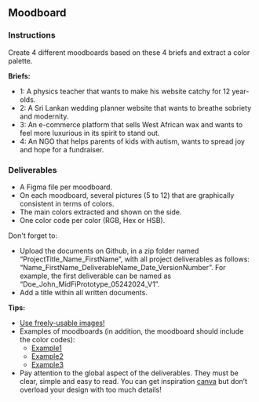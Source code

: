 ## Moodboard

### Instructions

Create 4 different moodboards based on these 4 briefs and extract a color palette.

**Briefs:**

- 1: A physics teacher that wants to make his website catchy for 12 year-olds.
- 2: A Sri Lankan wedding planner website that wants to breathe sobriety and modernity.
- 3: An e-commerce platform that sells West African wax and wants to feel more luxurious in its spirit to stand out.
- 4: An NGO that helps parents of kids with autism, wants to spread joy and hope for a fundraiser.

### Deliverables

- A Figma file per moodboard.
- On each moodboard, several pictures (5 to 12) that are graphically consistent in terms of colors.
- The main colors extracted and shown on the side.
- One color code per color (RGB, Hex or HSB).

Don't forget to:

- Upload the documents on Github, in a zip folder named “ProjectTitle_Name_FirstName”, with all project deliverables as follows: “Name_FirstName_DeliverableName_Date_VersionNumber”. For example, the first deliverable can be named as “Doe_John_MidFiPrototype_05242024_V1”.
- Add a title within all written documents.


**Tips:**

- [Use freely-usable images!](https://buffer.com/library/free-images/)
- Examples of moodboards (in addition, the moodboard should include the color codes):
    - [Example1](https://lovestylecomunicacion.com/wp-content/uploads/2017/09/A.png)
    - [Example2](https://caseperlatesta.com/wp-content/uploads/2015/09/Moodboard23_grey_peach-1024x1024.jpg)
    - [Example3](https://i.pinimg.com/564x/ee/9d/d6/ee9dd6fbb82b0e5b4dd2924580b765dd.jpg)
- Pay attention to the global aspect of the deliverables. They must be clear, simple and easy to read. You can get inspiration [canva](https://www.canva.com/) but don’t overload your design with too much details!
